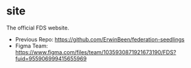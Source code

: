 # site
The official FDS website.

- Previous Repo: https://github.com/ErwinBeen/federation-seedlings
- Figma Team: https://www.figma.com/files/team/1035930871921673190/FDS?fuid=955906999415655969
